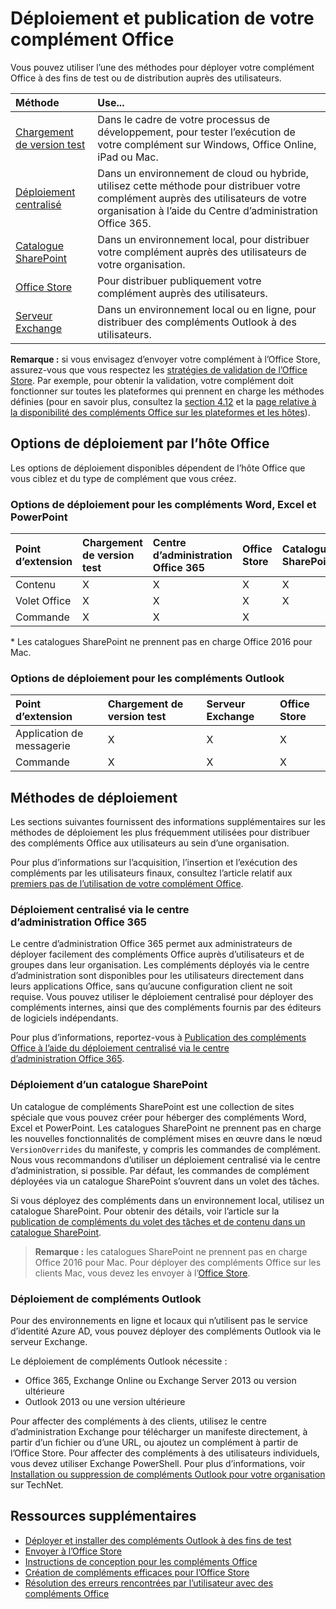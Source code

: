 # <a name="deploy-and-publish-your-office-add-in"></a>Déploiement et publication de votre complément Office

Vous pouvez utiliser l’une des méthodes pour déployer votre complément Office à des fins de test ou de distribution auprès des utilisateurs.

|**Méthode**|**Use...**|
|:---------|:------------|
|[Chargement de version test](../testing/create-a-network-shared-folder-catalog-for-task-pane-and-content-add-ins.md)|Dans le cadre de votre processus de développement, pour tester l’exécution de votre complément sur Windows, Office Online, iPad ou Mac.|
|[Déploiement centralisé](centralized-deployment.md)|Dans un environnement de cloud ou hybride, utilisez cette méthode pour distribuer votre complément auprès des utilisateurs de votre organisation à l’aide du Centre d’administration Office 365.|
|[Catalogue SharePoint](publish-task-pane-and-content-add-ins-to-an-add-in-catalog.md)|Dans un environnement local, pour distribuer votre complément auprès des utilisateurs de votre organisation.|
|[Office Store](https://dev.office.com/officestore/docs/submit-to-the-office-store)|Pour distribuer publiquement votre complément auprès des utilisateurs.|
|[Serveur Exchange](#outlook-add-in-deployment)|Dans un environnement local ou en ligne, pour distribuer des compléments Outlook à des utilisateurs.|

>
  **Remarque :** si vous envisagez d’envoyer votre complément à l’Office Store, assurez-vous que vous respectez les [stratégies de validation de l’Office Store](https://msdn.microsoft.com/en-us/library/jj220035.aspx). Par exemple, pour obtenir la validation, votre complément doit fonctionner sur toutes les plateformes qui prennent en charge les méthodes définies (pour en savoir plus, consultez la [section 4.12](https://dev.office.com/officestore/docs/validation-policies#4-apps-and-add-ins-behave-predictably) et la [page relative à la disponibilité des compléments Office sur les plateformes et les hôtes](https://dev.office.com/add-in-availability)).

## <a name="deployment-options-by-office-host"></a>Options de déploiement par l’hôte Office

Les options de déploiement disponibles dépendent de l’hôte Office que vous ciblez et du type de complément que vous créez.

### <a name="deployment-options-for-word-excel-and-powerpoint-add-ins"></a>Options de déploiement pour les compléments Word, Excel et PowerPoint

| Point d’extension | Chargement de version test | Centre d’administration Office 365 |Office Store| Catalogue SharePoint*  |
|:----------------|:------------|:-------------------|:--------------------------------|:-------------|
| Contenu         | X           | X                  | X                               | X|
| Volet Office       | X           | X                  | X                               | X|
| Commande         | X           | X                  | X                               |  |

&#42; Les catalogues SharePoint ne prennent pas en charge Office 2016 pour Mac.

### <a name="deployment-options-for-outlook-add-ins"></a>Options de déploiement pour les compléments Outlook

| Point d’extension | Chargement de version test | Serveur Exchange | Office Store |
|:---------|:------------|:----------------|:-------------|
| Application de messagerie | X           | X               | X            |
| Commande  | X           | X               | X            |

## <a name="deployment-methods"></a>Méthodes de déploiement

Les sections suivantes fournissent des informations supplémentaires sur les méthodes de déploiement les plus fréquemment utilisées pour distribuer des compléments Office aux utilisateurs au sein d’une organisation.

Pour plus d’informations sur l’acquisition, l’insertion et l’exécution des compléments par les utilisateurs finaux, consultez l’article relatif aux [premiers pas de l’utilisation de votre complément Office](https://support.office.com/en-ie/article/Start-using-your-Office-Add-in-82e665c4-6700-4b56-a3f3-ef5441996862?ui=en-US&rs=en-IE&ad=IE).

### <a name="centralized-deployment-via-the-office-365-admin-center"></a>Déploiement centralisé via le centre d’administration Office 365 

Le centre d’administration Office 365 permet aux administrateurs de déployer facilement des compléments Office auprès d’utilisateurs et de groupes dans leur organisation. Les compléments déployés via le centre d’administration sont disponibles pour les utilisateurs directement dans leurs applications Office, sans qu’aucune configuration client ne soit requise. Vous pouvez utiliser le déploiement centralisé pour déployer des compléments internes, ainsi que des compléments fournis par des éditeurs de logiciels indépendants.

Pour plus d’informations, reportez-vous à [Publication des compléments Office à l’aide du déploiement centralisé via le centre d’administration Office 365](centralized-deployment.md).

### <a name="sharepoint-catalog-deployment"></a>Déploiement d’un catalogue SharePoint

Un catalogue de compléments SharePoint est une collection de sites spéciale que vous pouvez créer pour héberger des compléments Word, Excel et PowerPoint. Les catalogues SharePoint ne prennent pas en charge les nouvelles fonctionnalités de complément mises en œuvre dans le nœud `VersionOverrides` du manifeste, y compris les commandes de complément. Nous vous recommandons d’utiliser un déploiement centralisé via le centre d’administration, si possible. Par défaut, les commandes de complément déployées via un catalogue SharePoint s’ouvrent dans un volet des tâches.

Si vous déployez des compléments dans un environnement local, utilisez un catalogue SharePoint. Pour obtenir des détails, voir l’article sur la [publication de compléments du volet des tâches et de contenu dans un catalogue SharePoint](publish-task-pane-and-content-add-ins-to-an-add-in-catalog.md).

>**Remarque :** les catalogues SharePoint ne prennent pas en charge Office 2016 pour Mac. Pour déployer des compléments Office sur les clients Mac, vous devez les envoyer à l’[Office Store]. 

### <a name="outlook-add-in-deployment"></a>Déploiement de compléments Outlook

Pour des environnements en ligne et locaux qui n’utilisent pas le service d’identité Azure AD, vous pouvez déployer des compléments Outlook via le serveur Exchange. 

Le déploiement de compléments Outlook nécessite :

- Office 365, Exchange Online ou Exchange Server 2013 ou version ultérieure
- Outlook 2013 ou une version ultérieure

Pour affecter des compléments à des clients, utilisez le centre d’administration Exchange pour télécharger un manifeste directement, à partir d’un fichier ou d’une URL, ou ajoutez un complément à partir de l’Office Store. Pour affecter des compléments à des utilisateurs individuels, vous devez utiliser Exchange PowerShell. Pour plus d’informations, voir [Installation ou suppression de compléments Outlook pour votre organisation](https://technet.microsoft.com/en-us/library/jj943752(v=exchg.150).aspx) sur TechNet.

## <a name="additional-resources"></a>Ressources supplémentaires

- [Déployer et installer des compléments Outlook à des fins de test](../outlook/testing-and-tips.md) 
- [Envoyer à l’Office Store][Office Store]
- [Instructions de conception pour les compléments Office](../design/add-in-design)
- 
  [Création de compléments efficaces pour l’Office Store](https://msdn.microsoft.com/en-us/library/jj635874.aspx)
- [Résolution des erreurs rencontrées par l’utilisateur avec des compléments Office](../testing/testing-and-troubleshooting.md)

[Office Store]: http://msdn.microsoft.com/library/ff075782-1303-4517-91cc-b3d730e9b9ae%28Office.15%29.aspx
[Office Add-in host and platform availability]: http://dev.office.com/add-in-availability
